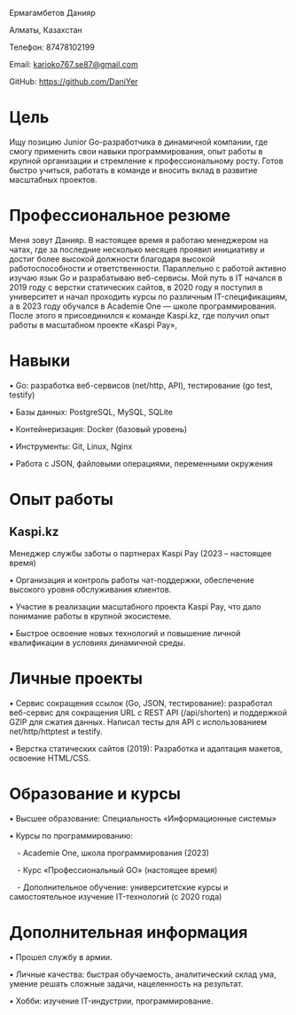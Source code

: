 ﻿Ермагамбетов Данияр

Алматы, Казахстан

Телефон: 87478102199

Email: karioko767.se87@gmail.com

GitHub: https://github.com/DaniYer

# **Цель**
Ищу позицию Junior Go-разработчика в динамичной компании, где смогу применить свои навыки программирования, опыт работы в крупной организации и стремление к профессиональному росту. Готов быстро учиться, работать в команде и вносить вклад в развитие масштабных проектов.
# **Профессиональное резюме**
Меня зовут Данияр. В настоящее время я работаю менеджером на чатах, где за последние несколько месяцев проявил инициативу и достиг более высокой должности благодаря высокой работоспособности и ответственности. Параллельно с работой активно изучаю язык Go и разрабатываю веб-сервисы. Мой путь в IT начался в 2019 году с верстки статических сайтов, в 2020 году я поступил в университет и начал проходить курсы по различным IT-спецификациям, а в 2023 году обучался в Academie One — школе программирования. После этого я присоединился к команде Kaspi.kz, где получил опыт работы в масштабном проекте «Kaspi Pay»,
# **Навыки**
• Go: разработка веб-сервисов (net/http, API), тестирование (go test, testify)

• Базы данных: PostgreSQL, MySQL, SQLite

• Контейнеризация: Docker (базовый уровень)

• Инструменты: Git, Linux, Nginx

• Работа с JSON, файловыми операциями, переменными окружения
# **Опыт работы**
## **Kaspi.kz**
Менеджер службы заботы о партнерах Kaspi Pay (2023 – настоящее время)

• Организация и контроль работы чат-поддержки, обеспечение высокого уровня обслуживания клиентов.

• Участие в реализации масштабного проекта Kaspi Pay, что дало понимание работы в крупной экосистеме.

• Быстрое освоение новых технологий и повышение личной квалификации в условиях динамичной среды.
# **Личные проекты**
• Сервис сокращения ссылок (Go, JSON, тестирование): разработал веб-сервис для сокращения URL с REST API (/api/shorten) и поддержкой GZIP для сжатия данных. Написал тесты для API с использованием net/http/httptest и testify.

• Верстка статических сайтов (2019): Разработка и адаптация макетов, освоение HTML/CSS.
# **Образование и курсы**
• Высшее образование: Специальность «Информационные системы»

• Курсы по программированию:

`  `- Academie One, школа программирования (2023)

`  `- Курс «Профессиональный GO» (настоящее время)

`  `- Дополнительное обучение: университетские курсы и самостоятельное изучение IT-технологий (с 2020 года)
# **Дополнительная информация**
• Прошел службу в армии.

• Личные качества: быстрая обучаемость, аналитический склад ума, умение решать сложные задачи, нацеленность на результат.

• Хобби: изучение IT-индустрии, программирование.
